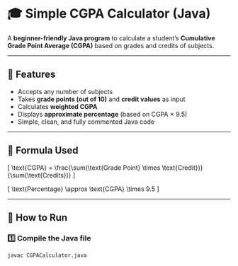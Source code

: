# 🎓 Simple CGPA Calculator (Java)

A **beginner-friendly Java program** to calculate a student’s **Cumulative Grade Point Average (CGPA)** based on grades and credits of subjects.

---

## 🧮 Features
- Accepts any number of subjects
- Takes **grade points (out of 10)** and **credit values** as input
- Calculates **weighted CGPA**
- Displays **approximate percentage** (based on CGPA × 9.5)
- Simple, clean, and fully commented Java code

---

## 🧠 Formula Used

\[
\text{CGPA} = \frac{\sum(\text{Grade Point} \times \text{Credit})}{\sum(\text{Credits})}
\]

\[
\text{Percentage} \approx \text{CGPA} \times 9.5
\]

---

## 🚀 How to Run

### 1️⃣ Compile the Java file
```bash
javac CGPACalculator.java
